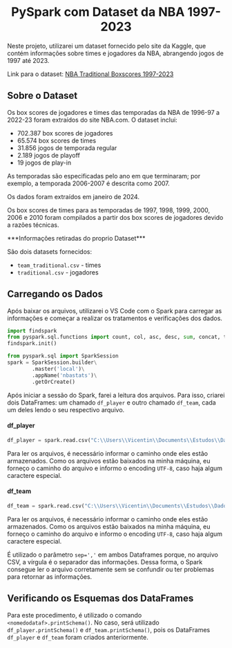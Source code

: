 <h1 align="center">PySpark com Dataset da NBA 1997-2023</h1>
<p>Neste projeto, utilizarei um dataset fornecido pelo site da Kaggle, que contém informações sobre times e jogadores da NBA, abrangendo jogos de 1997 até 2023.</p>
<p>Link para o dataset: <a href="https://www.kaggle.com/datasets/szymonjwiak/nba-traditional">NBA Traditional Boxscores 1997-2023</a></p>
<h2>Sobre o Dataset</h2>
<p>Os box scores de jogadores e times das temporadas da NBA de 1996-97 a 2022-23 foram extraídos do site NBA.com. O dataset inclui:</p>
<ul>
  <li>702.387 box scores de jogadores</li>
  <li>65.574 box scores de times</li>
  <li>31.856 jogos de temporada regular</li>
  <li>2.189 jogos de playoff</li>
  <li>19 jogos de play-in</li>
</ul>
<p>As temporadas são especificadas pelo ano em que terminaram; por exemplo, a temporada 2006-2007 é descrita como 2007.</p>
<p>Os dados foram extraídos em janeiro de 2024.</p>
<p>Os box scores de times para as temporadas de 1997, 1998, 1999, 2000, 2006 e 2010 foram compilados a partir dos box scores de jogadores devido a razões técnicas.</p>
<p>***Informações retiradas do proprio Dataset***</p>

<p>São dois datasets fornecidos:</p>
<ul>
  <li><code>team_traditional.csv</code> - times</li>
  <li><code>traditional.csv</code> - jogadores</li>
</ul>

<h2>Carregando os Dados</h2>
<p>Após baixar os arquivos, utilizarei o VS Code com o Spark para carregar as informações e começar a realizar os tratamentos e verificações dos dados.</p>

```python
import findspark
from pyspark.sql.functions import count, col, asc, desc, sum, concat, to_date, year, month, max
findspark.init()
```
```python
from pyspark.sql import SparkSession
spark = SparkSession.builder\
        .master('local')\
        .appName('nbastats')\
        .getOrCreate()
```
<p>Após iniciar a sessão do Spark, farei a leitura dos arquivos. Para isso, criarei dois DataFrames: um chamado <code>df_player</code> e outro chamado <code>df_team</code>, cada um deles lendo o seu respectivo arquivo.</p>

<h4>df_player</h4>

```python
df_player = spark.read.csv("C:\\Users\\Vicentin\\Documents\\Estudos\\Dados\\CSV\\traditional.csv", encoding='utf-8', header=True, inferSchema=True, sep=',')
```
<p>Para ler os arquivos, é necessário informar o caminho onde eles estão armazenados. Como os arquivos estão baixados na minha máquina, eu forneço o caminho do arquivo e informo o encoding <code>UTF-8</code>, caso haja algum caractere especial.</p>

<h4>df_team</h4>

```python
df_team = spark.read.csv("C:\\Users\\Vicentin\\Documents\\Estudos\\Dados\\CSV\\team_traditional.csv",encoding='utf-8', header=True, inferSchema=True, sep=',')
```
<p>Para ler os arquivos, é necessário informar o caminho onde eles estão armazenados. Como os arquivos estão baixados na minha máquina, eu forneço o caminho do arquivo e informo o encoding <code>UTF-8</code>, caso haja algum caractere especial.</p>
<p>É utilizado o parâmetro <code>sep=','</code> em ambos Dataframes porque, no arquivo CSV, a vírgula é o separador das informações. Dessa forma, o Spark consegue ler o arquivo corretamente sem se confundir ou ter problemas para retornar as informações.</p>

<h2>Verificando os Esquemas dos DataFrames</h2>
<p>Para este procedimento, é utilizado o comando <code>&lt;nomedodataf&gt;.printSchema()</code>. No caso, será utilizado <code>df_player.printSchema()</code> e <code>df_team.printSchema()</code>, pois os DataFrames <code>df_player</code> e <code>df_team</code> foram criados anteriormente.</p>
